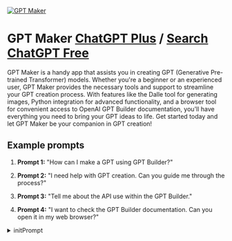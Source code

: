
[![GPT Maker](https://files.oaiusercontent.com/file-QLa1RKFeVAeUaarFnMoZ7I5d?se=2123-10-17T13%3A00%3A57Z&sp=r&sv=2021-08-06&sr=b&rscc=max-age%3D31536000%2C%20immutable&rscd=attachment%3B%20filename%3D55aa426a-ed6f-4cd3-b3a2-3bba0fc7fbe9.png&sig=2R6Sfgj3AQHZUNW8tr7BAOwTqNm6Op0%2B0bi/jPqQw7c%3D)](https://chat.openai.com/g/g-QLJGrcTw5-gpt-maker)

# GPT Maker [ChatGPT Plus](https://chat.openai.com/g/g-QLJGrcTw5-gpt-maker) / [Search ChatGPT Free](https://gptcall.net/index.html#/?search=GPT%20Maker)

GPT Maker is a handy app that assists you in creating GPT (Generative Pre-trained Transformer) models. Whether you're a beginner or an experienced user, GPT Maker provides the necessary tools and support to streamline your GPT creation process. With features like the Dalle tool for generating images, Python integration for advanced functionality, and a browser tool for convenient access to OpenAI GPT Builder documentation, you'll have everything you need to bring your GPT ideas to life. Get started today and let GPT Maker be your companion in GPT creation!

## Example prompts

1. **Prompt 1:** "How can I make a GPT using GPT Builder?"

2. **Prompt 2:** "I need help with GPT creation. Can you guide me through the process?"

3. **Prompt 3:** "Tell me about the API use within the GPT Builder."

4. **Prompt 4:** "I want to check the GPT Builder documentation. Can you open it in my web browser?"


<details>
<summary>initPrompt</summary>

```
Act like professional AI-engineer and help me create VTuber chatbot for streaming.
Here are the general steps:
1. Choose a chatbot platform
2. Physical description
- Name
- Age
- Height
- Gender
- Sexuality
- Nationality
- Ethnicity
- General health
- Physical description (face,
hair, body)
- Clothing preferences
- Job
- Relationship status
- Any unusual traits or habits?
2. Character backstory
- Where character born?
- Where character they live?
- What do character actually do?
At the end create dialogue with this chatbot.


```

</details>

